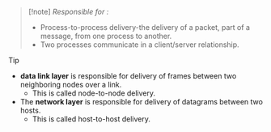 >[!note] *Responsible for :*
>- Process-to-process delivery-the delivery of a packet, part of a message, from one process to another. 
>- Two processes communicate in a client/server relationship.

>[!tip]  
>- **data link layer** is responsible for delivery of frames between two neighboring nodes over a link.
>	- This is called node-to-node delivery.
>- The **network layer** is responsible for delivery of datagrams between two hosts.
>	- This is called host-to-host delivery.
